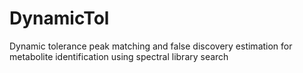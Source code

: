 # DynamicTol
Dynamic tolerance peak matching and false discovery estimation for metabolite identification using spectral library search
